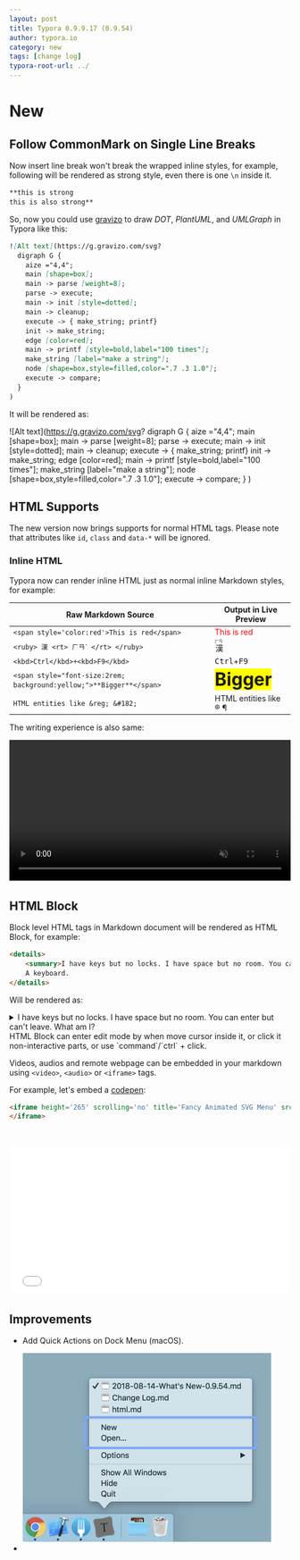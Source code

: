 ```yaml
---
layout: post
title: Typora 0.9.9.17 (0.9.54)
author: typora.io
category: new
tags: [change log]
typora-root-url: ../
---
```


# New

## Follow CommonMark on Single Line Breaks

Now insert line break won't break the wrapped inline styles, for example, following will be rendered as strong style, even there is one `\n` inside it.

```markdown
**this is strong
this is also strong**
```

So, now you could use [gravizo](http://www.gravizo.com/) to draw *DOT*, *PlantUML*, and *UMLGraph* in Typora like this:

```markdown
![Alt text](https://g.gravizo.com/svg?
  digraph G {
    aize ="4,4";
    main [shape=box];
    main -> parse [weight=8];
    parse -> execute;
    main -> init [style=dotted];
    main -> cleanup;
    execute -> { make_string; printf}
    init -> make_string;
    edge [color=red];
    main -> printf [style=bold,label="100 times"];
    make_string [label="make a string"];
    node [shape=box,style=filled,color=".7 .3 1.0"];
    execute -> compare;
  }
)
```

It will be rendered as:

![Alt text](https://g.gravizo.com/svg?
  digraph G {
    aize ="4,4";
    main [shape=box];
    main -> parse [weight=8];
    parse -> execute;
    main -> init [style=dotted];
    main -> cleanup;
    execute -> { make_string; printf}
    init -> make_string;
    edge [color=red];
    main -> printf [style=bold,label="100 times"];
    make_string [label="make a string"];
    node [shape=box,style=filled,color=".7 .3 1.0"];
    execute -> compare;
  }
)



## HTML Supports

The new version now brings supports for normal HTML tags. Please note that attributes like `id`, `class` and `data-*` will be ignored.

### Inline HTML

Typora now can render inline HTML just as normal inline Markdown styles, for example: 

| Raw Markdown Source                                          | Output in Live Preview                                       |
| ------------------------------------------------------------ | ------------------------------------------------------------ |
| `<span style='color:red'>This is red</span>`                 | <span style='color:red'>This is red</span>                   |
| `<ruby> 漢 <rt> ㄏㄢˋ </rt> </ruby>`                         | <ruby> 漢 <rt> ㄏㄢˋ </rt> </ruby>                           |
| `<kbd>Ctrl</kbd>+<kbd>F9</kbd>`                              | <kbd>Ctrl</kbd>+<kbd>F9</kbd>                                |
| `<span style="font-size:2rem; background:yellow;">**Bigger**</span>` | <span style="font-size:2rem; background:yellow;">**Bigger**</span> |
| `HTML entities like &reg; &#182;`                            | HTML entities like &reg; &#182;                              |

The writing experience is also same:

<video src="/media/html/inline HTML.mp4" style="width:100%;height:auto;" autoplay loop preload muted></video>

## HTML Block

Block level HTML tags in Markdown document will be rendered as HTML Block, for example:

```html
<details>
    <summary>I have keys but no locks. I have space but no room. You can enter but can't leave. What am I?</summary>
    A keyboard.
</details>
```

Will be rendered as:

<details>
    <summary>I have keys but no locks. I have space but no room. You can enter but can't leave. What am I?</summary>
    A keyboard.
</details>
HTML Block can enter edit mode by when move cursor inside it, or click it non-interactive parts, or use `command`/`ctrl` + click.

Videos, audios and remote webpage can be embedded in your markdown using `<video>`, `<audio>` or `<iframe>` tags.

For example, let's embed a [codepen](https://codepen.io/jeangontijo/pen/OxVywj):

```markdown
<iframe height='265' scrolling='no' title='Fancy Animated SVG Menu' src='//codepen.io/jeangontijo/embed/OxVywj/?height=265&theme-id=0&default-tab=css,result&embed-version=2' frameborder='no' allowtransparency='true' allowfullscreen='true' style='width: 100%;'>
</iframe>
```

&nbsp;

<iframe height='265' scrolling='no' title='Fancy Animated SVG Menu' src='//codepen.io/jeangontijo/embed/OxVywj/?height=265&theme-id=0&default-tab=css,result&embed-version=2' frameborder='no' allowtransparency='true' allowfullscreen='true' style='width: 100%;'>See the Pen <a href='https://codepen.io/jeangontijo/pen/OxVywj/'>Fancy Animated SVG Menu</a> by Jean Gontijo (<a href='https://codepen.io/jeangontijo'>@jeangontijo</a>) on <a href='https://codepen.io'>CodePen</a>.
</iframe>

## Improvements

- Add Quick Actions on Dock Menu (macOS). 

  <img src="/media/new-54/CleanShot 2018-08-15 at 01.09.24@2x.png" style="zoom:50%" />

- 


